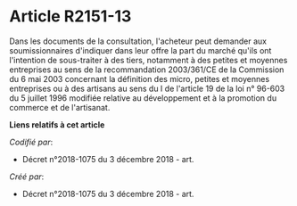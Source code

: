 # Article R2151-13

Dans les documents de la consultation, l'acheteur peut demander aux soumissionnaires d'indiquer dans leur offre la part du
marché qu'ils ont l'intention de sous-traiter à des tiers, notamment à des petites et moyennes entreprises au sens de la
recommandation 2003/361/CE de la Commission du 6 mai 2003 concernant la définition des micro, petites et moyennes entreprises
ou à des artisans au sens du I de l'article 19 de la loi n° 96-603 du 5 juillet 1996 modifiée relative au développement et à
la promotion du commerce et de l'artisanat.

**Liens relatifs à cet article**

_Codifié par_:

  - Décret n°2018-1075 du 3 décembre 2018 - art.

_Créé par_:

  - Décret n°2018-1075 du 3 décembre 2018 - art.
